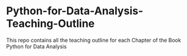 # Python-for-Data-Analysis-Teaching-Outline
This repo contains all the teaching outline for each Chapter of the Book Python for Data Analysis
